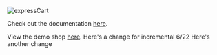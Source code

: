 ![expressCart](https://raw.githubusercontent.com/mrvautin/expressCart/master/public/images/logo.png)

Check out the documentation [here](https://github.com/mrvautin/expressCart/wiki).

View the demo shop [here](https://demo.expresscart.markmoffat.com/).
Here's a change for incremental 6/22
Here's another change

